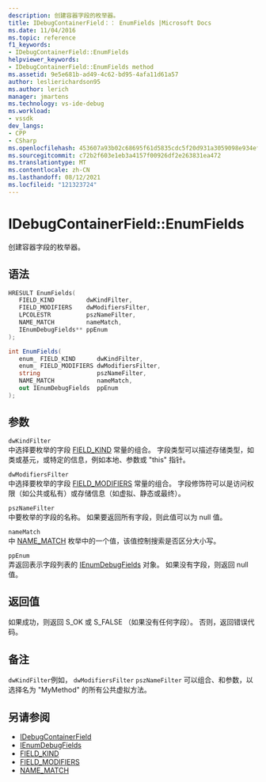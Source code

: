 ```yaml
---
description: 创建容器字段的枚举器。
title: IDebugContainerField：： EnumFields |Microsoft Docs
ms.date: 11/04/2016
ms.topic: reference
f1_keywords:
- IDebugContainerField::EnumFields
helpviewer_keywords:
- IDebugContainerField::EnumFields method
ms.assetid: 9e5e681b-ad49-4c62-bd95-4afa11d61a57
author: leslierichardson95
ms.author: lerich
manager: jmartens
ms.technology: vs-ide-debug
ms.workload:
- vssdk
dev_langs:
- CPP
- CSharp
ms.openlocfilehash: 453607a93b02c68695f61d5835cdc5f20d931a3059098e934efe2f0859e63d1f
ms.sourcegitcommit: c72b2f603e1eb3a4157f00926df2e263831ea472
ms.translationtype: MT
ms.contentlocale: zh-CN
ms.lasthandoff: 08/12/2021
ms.locfileid: "121323724"
---
```

# <a name="idebugcontainerfieldenumfields"></a>IDebugContainerField::EnumFields
创建容器字段的枚举器。

## <a name="syntax"></a>语法

```cpp
HRESULT EnumFields( 
   FIELD_KIND         dwKindFilter,
   FIELD_MODIFIERS    dwModifiersFilter,
   LPCOLESTR          pszNameFilter,
   NAME_MATCH         nameMatch,
   IEnumDebugFields** ppEnum
);
```

```csharp
int EnumFields(
   enum_ FIELD_KIND      dwKindFilter,
   enum_ FIELD_MODIFIERS dwModifiersFilter,
   string                pszNameFilter,
   NAME_MATCH            nameMatch,
   out IEnumDebugFields  ppEnum
);
```

## <a name="parameters"></a>参数
`dwKindFilter`\
中选择要枚举的字段 [FIELD_KIND](../../../extensibility/debugger/reference/field-kind.md) 常量的组合。 字段类型可以描述存储类型，如类或基元，或特定的信息，例如本地、参数或 "this" 指针。

`dwModifiersFilter`\
中选择要枚举的字段 [FIELD_MODIFIERS](../../../extensibility/debugger/reference/field-modifiers.md) 常量的组合。 字段修饰符可以是访问权限（如公共或私有）或存储信息（如虚拟、静态或最终）。

`pszNameFilter`\
中要枚举的字段的名称。 如果要返回所有字段，则此值可以为 null 值。

`nameMatch`\
中 [NAME_MATCH](../../../extensibility/debugger/reference/name-match.md) 枚举中的一个值，该值控制搜索是否区分大小写。

`ppEnum`\
弄返回表示字段列表的 [IEnumDebugFields](../../../extensibility/debugger/reference/ienumdebugfields.md) 对象。 如果没有字段，则返回 null 值。

## <a name="return-value"></a>返回值
 如果成功，则返回 S_OK 或 S_FALSE （如果没有任何字段）。 否则，返回错误代码。

## <a name="remarks"></a>备注
 `dwKindFilter`例如， `dwModifiersFilter` `pszNameFilter` 可以组合、和参数，以选择名为 "MyMethod" 的所有公共虚拟方法。

## <a name="see-also"></a>另请参阅
- [IDebugContainerField](../../../extensibility/debugger/reference/idebugcontainerfield.md)
- [IEnumDebugFields](../../../extensibility/debugger/reference/ienumdebugfields.md)
- [FIELD_KIND](../../../extensibility/debugger/reference/field-kind.md)
- [FIELD_MODIFIERS](../../../extensibility/debugger/reference/field-modifiers.md)
- [NAME_MATCH](../../../extensibility/debugger/reference/name-match.md)
